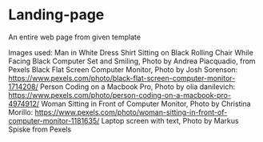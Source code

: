 # Landing-page
An entire web page from given template

Images used:
Man in White Dress Shirt Sitting on Black Rolling Chair While Facing Black Computer Set and Smiling, Photo by Andrea Piacquadio, from Pexels
Black Flat Screen Computer Monitor, Photo by Josh Sorenson: https://www.pexels.com/photo/black-flat-screen-computer-monitor-1714208/
Person Coding on a Macbook Pro, Photo by olia danilevich: https://www.pexels.com/photo/person-coding-on-a-macbook-pro-4974912/
Woman Sitting in Front of Computer Monitor, Photo by Christina Morillo: https://www.pexels.com/photo/woman-sitting-in-front-of-computer-monitor-1181635/
Laptop screen with text, Photo by Markus Spiske from Pexels